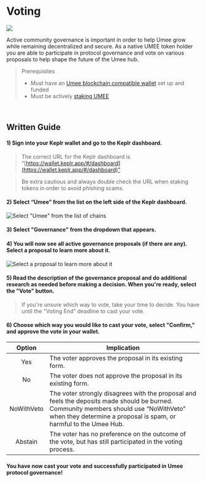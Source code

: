 # Voting

![](/bg/participate-gov.png)

Active community governance is important in order to help Umee grow while remaining decentralized and secure. As a native UMEE token holder you are able to participate in protocol governance and vote on various proposals to help shape the future of the Umee hub.

> Prerequisites
>
> * Must have an [Umee blockchain compatible wallet](/users/getting-started/creating-wallet.html#creating-an-umee-blockchain-compatible-wallet) set up and funded
> * Must be actively [staking UMEE](/users/staking-umee/staking-umee)

<br>

## Written Guide

#### 1) Sign into your Keplr wallet and go to the Keplr dashboard.

> The correct URL for the Keplr dashboard is “[https://wallet.keplr.app/#/dashboard](https://wallet.keplr.app/#/dashboard)”

> Be extra cautious and always double check the URL when staking tokens in order to avoid phishing scams.

#### 2) Select “Umee” from the list on the left side of the Keplr dashboard.

![Select "Umee" from the list of chains](/bg/voting-1.png)

#### 3) Select "Governance" from the dropdown that appears.

#### 4) You will now see all active governance proposals (if there are any). Select a proposal to learn more about it.

![Select a proposal to learn more about it](/bg/voting-2.png)

#### 5) Read the description of the governance proposal and do additional research as needed before making a decision. When you're ready, select the "Vote" button.

> If you're unsure which way to vote, take your time to decide. You have until the "Voting End" deadline to cast your vote.

#### 6) Choose which way you would like to cast your vote, select "Confirm," and approve the vote in your wallet.

| Option |  Implication  |
|:--------:| -------------------------------------------------- |
|   Yes   | The voter approves the proposal in its existing form. |
|    No   | The voter does not approve the proposal in its existing form.|
|NoWithVeto| The voter strongly disagrees with the proposal and feels the deposits made should be burned. Community members should use “NoWithVeto” when they determine a proposal is spam, or harmful to the Umee Hub.|
| Abstain | The voter has no preference on the outcome of the vote, but has still participated in the voting process.|

#### You have now cast your vote and successfully participated in Umee protocol governance!